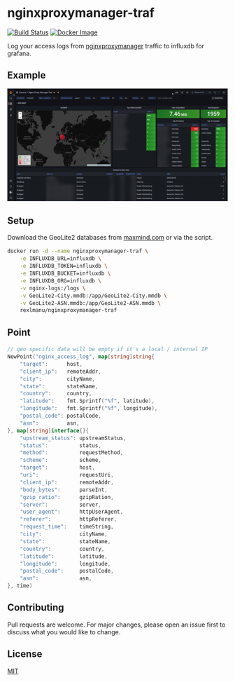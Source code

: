 # nginxproxymanager-traf

[![Build Status](https://drone.it-lampe.de/api/badges/rexlManu/nginxproxymanager-traf/status.svg)](https://drone.it-lampe.de/rexlManu/nginxproxymanager-traf)
[![Docker Image](https://img.shields.io/badge/docker-images-important.svg?logo=Docker)](https://hub.docker.com/r/rexlmanu/nginxproxymanager-traf)

Log your access logs from [nginxproxymanager](https://github.com/NginxProxyManager/nginx-proxy-manager) traffic to influxdb for grafana.

## Example
<img src=".github/assets/grafana.jpg">

## Setup

Download the GeoLite2 databases from [maxmind.com](https://www.maxmind.com/en/geolite2/) or via the script.

```bash
docker run -d --name nginxproxymanager-traf \
    -e INFLUXDB_URL=influxdb \
    -e INFLUXDB_TOKEN=influxdb \
    -e INFLUXDB_BUCKET=influxdb \
    -e INFLUXDB_ORG=influxdb \
    -v nginx-logs:/logs \
    -v GeoLite2-City.mmdb:/app/GeoLite2-City.mmdb \
    -v GeoLite2-ASN.mmdb:/app/GeoLite2-ASN.mmdb \
    rexlmanu/nginxproxymanager-traf
```

## Point
```go
// geo specific data will be empty if it's a local / internal IP
NewPoint("nginx_access_log", map[string]string{
    "target":      host,
    "client_ip":   remoteAddr,
    "city":        cityName,
    "state":       stateName,
    "country":     country,
    "latitude":    fmt.Sprintf("%f", latitude),
    "longitude":   fmt.Sprintf("%f", longitude),
    "postal_code": postalCode,
    "asn":         asn,
}, map[string]interface{}{
    "upstream_status": upstreamStatus,
    "status":          status,
    "method":          requestMethod,
    "scheme":          scheme,
    "target":          host,
    "uri":             requestUri,
    "client_ip":       remoteAddr,
    "body_bytes":      parseInt,
    "gzip_ratio":      gzipRation,
    "server":          server,
    "user_agent":      httpUserAgent,
    "referer":         httpReferer,
    "request_time":    timeString,
    "city":            cityName,
    "state":           stateName,
    "country":         country,
    "latitude":        latitude,
    "longitude":       longitude,
    "postal_code":     postalCode,
    "asn":             asn,
}, time)
```

## Contributing
Pull requests are welcome. For major changes, please open an issue first to discuss what you would like to change.

## License
[MIT](LICENSE)